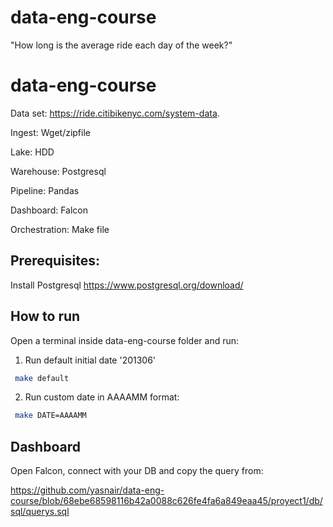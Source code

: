 # data-eng-course
"How long is the average ride each day of the week?"

# data-eng-course
Data set: https://ride.citibikenyc.com/system-data.

Ingest: Wget/zipfile

Lake: HDD

Warehouse: Postgresql

Pipeline: Pandas

Dashboard: Falcon

Orchestration: Make file

## Prerequisites:
Install Postgresql 
https://www.postgresql.org/download/

## How to run
Open a terminal inside data-eng-course folder and run:
1) Run default initial date '201306'
```bash
 make default
```
2) Run custom date in AAAAMM format:
```bash
 make DATE=AAAAMM
```
## Dashboard
Open Falcon, connect with your DB and copy the query from:

https://github.com/yasnair/data-eng-course/blob/68ebe68598116b42a0088c626fe4fa6a849eaa45/proyect1/db/sql/querys.sql









